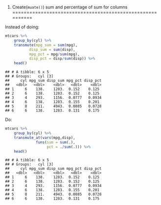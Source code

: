 1. Create(`muate()`) sum and percentage of sum for columns
==========================================================

Instead of doing:

``` r
mtcars %>%
    group_by(cyl) %>%
    transmute(mpg_sum = sum(mpg),
           disp_sum = sum(disp),
           mpg_pct = mpg/sum(mpg),
           disp_pct = disp/sum(disp)) %>%
    head()
```

    ## # A tibble: 6 x 5
    ## # Groups:   cyl [3]
    ##     cyl mpg_sum disp_sum mpg_pct disp_pct
    ##   <dbl>   <dbl>    <dbl>   <dbl>    <dbl>
    ## 1     6    138.    1283.  0.152    0.125 
    ## 2     6    138.    1283.  0.152    0.125 
    ## 3     4    293.    1156.  0.0777   0.0934
    ## 4     6    138.    1283.  0.155    0.201 
    ## 5     8    211.    4943.  0.0885   0.0728
    ## 6     6    138.    1283.  0.131    0.175

Do:

``` r
mtcars %>%
    group_by(cyl) %>%
    transmute_at(vars(mpg,disp),
              funs(sum = sum(.),
                   pct = ./sum(.))) %>%
    head()
```

    ## # A tibble: 6 x 5
    ## # Groups:   cyl [3]
    ##     cyl mpg_sum disp_sum mpg_pct disp_pct
    ##   <dbl>   <dbl>    <dbl>   <dbl>    <dbl>
    ## 1     6    138.    1283.  0.152    0.125 
    ## 2     6    138.    1283.  0.152    0.125 
    ## 3     4    293.    1156.  0.0777   0.0934
    ## 4     6    138.    1283.  0.155    0.201 
    ## 5     8    211.    4943.  0.0885   0.0728
    ## 6     6    138.    1283.  0.131    0.175
